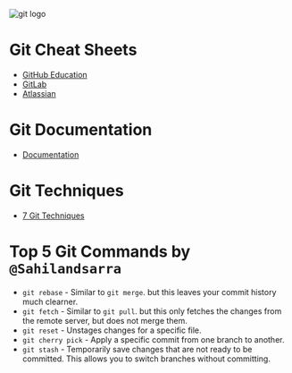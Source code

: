 ![git logo](https://github.com/itsme-rash522/git-cheat-sheet/assets/127365805/0f7cf904-0207-418b-93b6-f57c3c4073f7)

# Git Cheat Sheets

- [GitHub Education](github-education.pdf)
- [GitLab](gitlab.pdf)
- [Atlassian](atlassian.pdf)

# Git Documentation

- [Documentation](https://git-scm.com/doc)

# Git Techniques

- [7 Git Techniques](7%20Git%20Techniques.pdf)

# Top 5 Git Commands by `@Sahilandsarra`

- `git rebase` - Similar to `git merge`. but this leaves your commit history much clearner.
- `git fetch` - Similar to `git pull`. but this only fetches the changes from the remote server, but does not merge them.
- `git reset` - Unstages changes for a specific file.
- `git cherry pick` - Apply a specific commit from one branch to another.
- `git stash` - Temporarily save changes that are not ready to be committed. This allows you to switch branches without committing.
